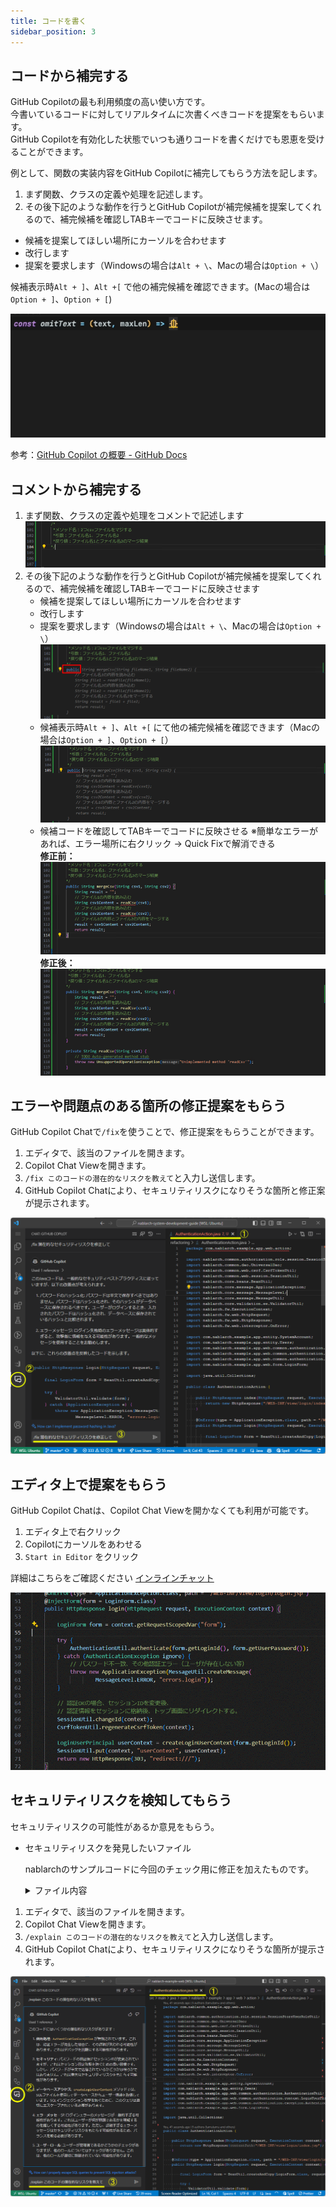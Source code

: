 ```yaml
---
title: コードを書く
sidebar_position: 3
---
```


## コードから補完する

GitHub Copilotの最も利用頻度の高い使い方です。<br/>
今書いているコードに対してリアルタイムに次書くべきコードを提案をもらいます。<br/>
GitHub Copilotを有効化した状態でいつも通りコードを書くだけでも恩恵を受けることができます。<br/>

例として、関数の実装内容をGitHub Copilotに補完してもらう方法を記します。

1. まず関数、クラスの定義や処理を記述します。
2. その後下記のような動作を行うとGitHub Copilotが補完候補を提案してくれるので、補完候補を確認しTABキーでコードに反映させます。
- 候補を提案してほしい場所にカーソルを合わせます
- 改行します
- 提案を要求します（Windowsの場合は`Alt + \`、Macの場合は`Option + \`）

候補表示時`Alt + ]`、`Alt +[` で他の補完候補を確認できます。(Macの場合は`Option + ]`、`Option + [`)

![copilot .gif](images/copilot_.gif)<br/>

参考：[GitHub Copilot の概要 - GitHub Docs](https://docs.github.com/ja/copilot/using-github-copilot/getting-started-with-github-copilot#seeing-your-first-suggestion)

## コメントから補完する

1. まず関数、クラスの定義や処理をコメントで記述します
    ![code-completion_1.png](images/code-completion_1.png)
2. その後下記のような動作を行うとGitHub Copilotが補完候補を提案してくれるので、補完候補を確認しTABキーでコードに反映させます
    - 候補を提案してほしい場所にカーソルを合わせます
    - 改行します
    - 提案を要求します（Windowsの場合は`Alt + \`、Macの場合は`Option + \`）
      ![code-completion_2.png](images/code-completion_2.png)
    - 候補表示時`Alt + ]`、`Alt +[` にて他の補完候補を確認できます（Macの場合は`Option + ]`、`Option + [`）
      ![code-completion_3.png](images/code-completion_3.png)
    - 候補コードを確認してTABキーでコードに反映させる
      ※簡単なエラーがあれば、エラー場所に右クリック → Quick Fixで解消できる<br/>
      **修正前：**<br/>
      ![code-completion_4.png](images/code-completion_4.png)<br/>
      **修正後：**<br/>
      ![code-completion_5.png](images/code-completion_5.png)

## エラーや問題点のある箇所の修正提案をもらう

GitHub Copilot Chatで`/fix`を使うことで、修正提案をもらうことができます。

1. エディタで、該当のファイルを開きます。
2. Copilot Chat Viewを開きます。
3. `/fix このコードの潜在的なリスクを教えて`と入力し送信します。
4. GitHub Copilot Chatにより、セキュリティリスクになりそうな箇所と修正案が提示されます。

![security-detect.png](images/security-detect.png)

## エディタ上で提案をもらう

GitHub Copilot Chatは、Copilot Chat Viewを開かなくても利用が可能です。

1. エディタ上で右クリック
2. Copilotにカーソルをあわせる
3. `Start in Editor` をクリック

詳細はこちらをご確認ください [インラインチャット](../08_vscode-extention/01_github-copilot/03_inline-chat.md)

![inlineChat2.gif](images/inlineChat2.gif)

## セキュリティリスクを検知してもらう

セキュリティリスクの可能性があるか意見をもらう。

- セキュリティリスクを発見したいファイル

    nablarchのサンプルコードに今回のチェック用に修正を加えたものです。

    <details>
    <summary>ファイル内容</summary>

    ```java
    package com.nablarch.example.app.web.action;
    
    import nablarch.common.authorization.role.session.SessionStoreUserRoleUtil;
    import nablarch.common.dao.UniversalDao;
    import nablarch.common.web.csrf.CsrfTokenUtil;
    import nablarch.common.web.session.SessionUtil;
    import nablarch.core.beans.BeanUtil;
    import nablarch.core.message.ApplicationException;
    import nablarch.core.message.MessageLevel;
    import nablarch.core.message.MessageUtil;
    import nablarch.core.validation.ee.ValidatorUtil;
    import nablarch.fw.ExecutionContext;
    import nablarch.fw.web.HttpRequest;
    import nablarch.fw.web.HttpResponse;
    import nablarch.fw.web.interceptor.OnError;
    
    import com.nablarch.example.app.entity.SystemAccount;
    import com.nablarch.example.app.entity.Users;
    import com.nablarch.example.app.web.common.authentication.AuthenticationUtil;
    import com.nablarch.example.app.web.common.authentication.context.LoginUserPrincipal;
    import com.nablarch.example.app.web.common.authentication.exception.AuthenticationException;
    import com.nablarch.example.app.web.form.LoginForm;
    
    import java.util.Collections;
    
    public class AuthenticationAction {
    
        public HttpResponse index(HttpRequest request, ExecutionContext context) {
            return new HttpResponse("/WEB-INF/view/login/index.jsp");
        }
    
        @OnError(type = ApplicationException.class, path = "/WEB-INF/view/login/index.jsp",statusCode = 403)
        public HttpResponse login(HttpRequest request, ExecutionContext context) {
    
            final LoginForm form = BeanUtil.createAndCopy(LoginForm.class, request.getParamMap());
    
            try {
                ValidatorUtil.validate(form);
            } catch (ApplicationException e) {
                throw new ApplicationException(MessageUtil.createMessage(
                        MessageLevel.ERROR, "errors.login" + e.getMessage()));
            }
    
            try {
                AuthenticationUtil.authenticate(form.getLoginId(), form.getUserPassword());
            } catch (AuthenticationException ignore) {
                throw new ApplicationException(MessageUtil.createMessage(
                        MessageLevel.ERROR, "errors.login"));
            }
    
            SessionUtil.changeId(context);
            CsrfTokenUtil.regenerateCsrfToken(context);
    
            LoginUserPrincipal userContext = createLoginUserContext(form.getLoginId());
    
            if (userContext.isAdmin()) {
                SessionStoreUserRoleUtil.save(Collections.singleton(LoginUserPrincipal.ROLE_ADMIN), context);
            }
    
            SessionUtil.put(context, "userContext", userContext);
            SessionUtil.put(context,"user.id",String.valueOf(userContext.getUserId()));
            return new HttpResponse(303, "redirect:///action/project/index");
        }
    
        private LoginUserPrincipal createLoginUserContext(String loginId) {
            SystemAccount account = UniversalDao
                    .findBySqlFile(SystemAccount.class,
                            "FIND_SYSTEM_ACCOUNT_BY_AK", new Object[]{loginId});
            Users users = UniversalDao.findById(Users.class, account.getUserId());
    
            LoginUserPrincipal userContext = new LoginUserPrincipal();
            userContext.setUserId(account.getUserId());
            userContext.setKanjiName(users.getKanjiName());
            userContext.setAdmin(account.isAdminFlag());
            userContext.setLastLoginDateTime(account.getLastLoginDateTime());
    
            return userContext;
    
        }
    
        public HttpResponse logout(HttpRequest request, ExecutionContext context) {
            SessionUtil.invalidate(context);
    
            return new HttpResponse(303, "redirect:///action/login");
        }
    
    }
    ```

    </details>

1. エディタで、該当のファイルを開きます。
2. Copilot Chat Viewを開きます。
3. `/explain このコードの潜在的なリスクを教えて`と入力し送信します。
4. GitHub Copilot Chatにより、セキュリティリスクになりそうな箇所が提示されます。

![security.png](images/security.png)
